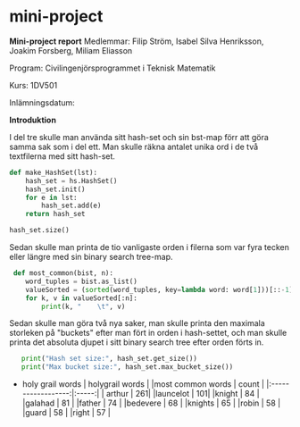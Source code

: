 # mini-project

**Mini-project report**
Medlemmar: Filip Ström, Isabel Silva Henriksson, Joakim Forsberg, Miliam Eliasson

Program: Civilingenjörsprogrammet i Teknisk Matematik

Kurs: 1DV501

Inlämningsdatum: 

**Introduktion**

I del tre skulle man använda sitt hash-set och sin bst-map förr att göra samma sak som i del ett. Man skulle räkna antalet unika ord i de två textfilerna med sitt hash-set.

```python
def make_HashSet(lst):
    hash_set = hs.HashSet()
    hash_set.init()
    for e in lst:
        hash_set.add(e)
    return hash_set

hash_set.size()
```
 Sedan skulle man printa de tio vanligaste orden i filerna som var fyra tecken eller längre med sin binary search tree-map. 

```python
 def most_common(bist, n):
    word_tuples = bist.as_list()
    valueSorted = (sorted(word_tuples, key=lambda word: word[1]))[::-1]
    for k, v in valueSorted[:n]:
        print(k, "    \t", v)
```

 Sedan skulle man göra två nya saker, man skulle printa den maximala storleken på "buckets" efter man fört in orden i hash-settet, och man skulle printa det absoluta djupet i sitt binary search tree efter orden förts in.

 ```python
    print("Hash set size:", hash_set.get_size())
    print("Max bucket size:", hash_set.max_bucket_size())
 ```


* holy grail words 
|          holygrail words            |
|most common words   | count    |
|:------------------:|:-----:|
| arthur             | 261|
|launcelot           | 101|
|knight              | 84 |
|galahad             | 81 |
|father              | 74 |
|bedevere            | 68 |
|knights             | 65 |
|robin               | 58 |
|guard               | 58 |
|right               | 57 |



